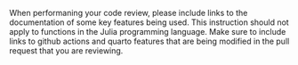 When performaning your code review, please include links to the documentation of some key features being used. This instruction should not apply to functions in the Julia programming language. Make sure to include links to github actions and quarto features that are being modified in the pull request that you are reviewing.

